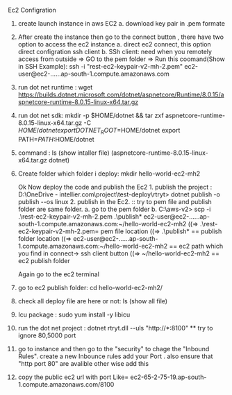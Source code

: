 Ec2 Configration 


1. create launch instance in aws EC2
	a. download key pair in .pem formate 

2. After create the instance then go to the connect button , there have two option to access the ec2 instance 
	a. direct ec2 connect, this option direct configration ssh client 
	b. SSh client: need when you remotely access from outside 
		=> GO to the pem folder 
		=> Run this coomand(Show in SSH Example): ssh -i "rest-ec2-keypair-v2-mh-2.pem" ec2-user@ec2-......ap-south-1.compute.amazonaws.com
3. run dot net runtime : wget https://builds.dotnet.microsoft.com/dotnet/aspnetcore/Runtime/8.0.15/aspnetcore-runtime-8.0.15-linux-x64.tar.gz
4. run dot net sdk:  mkdir -p $HOME/dotnet && tar zxf aspnetcore-runtime-8.0.15-linux-x64.tar.gz -C $HOME/dotnet
	     export DOTNET_ROOT=$HOME/dotnet
                     export PATH=$PATH:$HOME/dotnet
5. command : ls (show intaller file) (aspnetcore-runtime-8.0.15-linux-x64.tar.gz  dotnet)
6. Create folder which folder i deploy: mkdir hello-world-ec2-mh2

	Ok Now deploy the code and publish the Ec2
        1. publish the project : D:\OneDrive - intellier.com\project\test-deploy\rtryt>    dotnet publish -o publish --os linux
        2. publish in the Ec2. :: try to pem file and publish folder are same folder. 
			a. go to the pem folder 
			b. C:\aws-v2> scp -i .\rest-ec2-keypair-v2-mh-2.pem .\publish\* ec2-user@ec2-......ap-south-1.compute.amazonaws.com:~/hello-world-ec2-mh2
			((=> .\rest-ec2-keypair-v2-mh-2.pem= pem file location 
			((=> .\publish\*   == publish folder location 
			((=> ec2-user@ec2-......ap-south-1.compute.amazonaws.com:~/hello-world-ec2-mh2  == ec2 path which you find in connect-> ssh client button
			((=> ~/hello-world-ec2-mh2   == ec2 publish folder

	Again go to the ec2 terminal 
7. go to ec2 publish folder: cd hello-world-ec2-mh2/
8. check all deploy file are here or not: ls (show all file) 
9. Icu package :  sudo yum install -y libicu
10. run the dot net project : dotnet rtryt.dll --uls "http://*:8100"   ** try to ignore 80,5000 port 
11. go to instance and then go to the "security" to chage the "Inbound Rules".  create a new Inbounce rules add your Port . also ensure that "http port 80" are avalible other wise add this
12. copy the public ec2 url with port Like= ec2-65-2-75-19.ap-south-1.compute.amazonaws.com/8100
